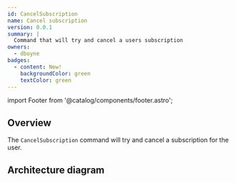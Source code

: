 ```yaml
---
id: CancelSubscription
name: Cancel subscription
version: 0.0.1
summary: |
  Command that will try and cancel a users subscription
owners:
  - dboyne
badges:
  - content: New!
    backgroundColor: green
    textColor: green
---
```


import Footer from '@catalog/components/footer.astro';

## Overview

The `CancelSubscription` command will try and cancel a subscription for the user.

## Architecture diagram

<NodeGraph />

<Footer />
